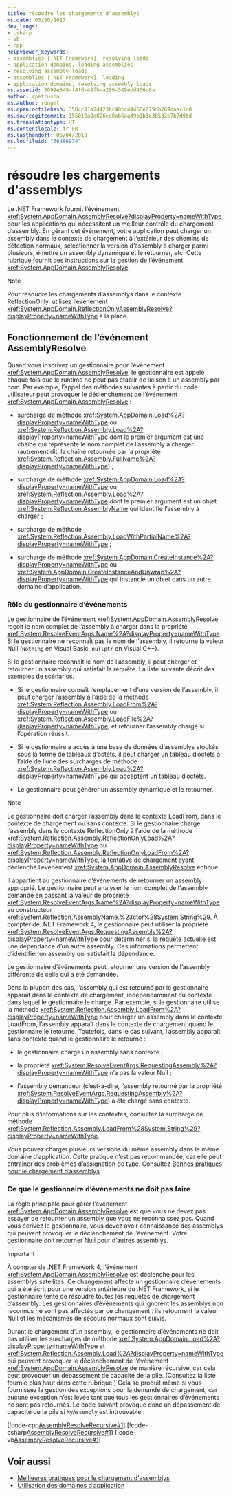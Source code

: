 ```yaml
---
title: résoudre les chargements d'assemblys
ms.date: 03/30/2017
dev_langs:
- csharp
- vb
- cpp
helpviewer_keywords:
- assemblies [.NET Framework], resolving loads
- application domains, loading assemblies
- resolving assembly loads
- assemblies [.NET Framework], loading
- application domains, resolving assembly loads
ms.assetid: 5099e549-f4fd-49fb-a290-549edd456c6a
author: rpetrusha
ms.author: ronpet
ms.openlocfilehash: 350cc91a2d423bc40cc44466e679db769daac1d8
ms.sourcegitcommit: 155012a8a826ee8ab6aa49b1b3a3b532e7b7d9bd
ms.translationtype: HT
ms.contentlocale: fr-FR
ms.lasthandoff: 06/04/2019
ms.locfileid: "66486974"
---
```

# <a name="resolving-assembly-loads"></a>résoudre les chargements d'assemblys
Le .NET Framework fournit l’événement <xref:System.AppDomain.AssemblyResolve?displayProperty=nameWithType> pour les applications qui nécessitent un meilleur contrôle du chargement d’assembly. En gérant cet événement, votre application peut charger un assembly dans le contexte de chargement à l’extérieur des chemins de détection normaux, sélectionner la version d’assembly à charger parmi plusieurs, émettre un assembly dynamique et le retourner, etc. Cette rubrique fournit des instructions sur la gestion de l’événement <xref:System.AppDomain.AssemblyResolve>.  
  
> [!NOTE]
>  Pour résoudre les chargements d’assemblys dans le contexte ReflectionOnly, utilisez l’événement <xref:System.AppDomain.ReflectionOnlyAssemblyResolve?displayProperty=nameWithType> à la place.  
  
## <a name="how-the-assemblyresolve-event-works"></a>Fonctionnement de l’événement AssemblyResolve  
 Quand vous inscrivez un gestionnaire pour l’événement <xref:System.AppDomain.AssemblyResolve>, le gestionnaire est appelé chaque fois que le runtime ne peut pas établir de liaison à un assembly par nom. Par exemple, l’appel des méthodes suivantes à partir du code utilisateur peut provoquer le déclenchement de l’événement <xref:System.AppDomain.AssemblyResolve> :  
  
- surcharge de méthode <xref:System.AppDomain.Load%2A?displayProperty=nameWithType> ou <xref:System.Reflection.Assembly.Load%2A?displayProperty=nameWithType> dont le premier argument est une chaîne qui représente le nom complet de l’assembly à charger (autrement dit, la chaîne retournée par la propriété <xref:System.Reflection.Assembly.FullName%2A?displayProperty=nameWithType>) ;  
  
- surcharge de méthode <xref:System.AppDomain.Load%2A?displayProperty=nameWithType> ou <xref:System.Reflection.Assembly.Load%2A?displayProperty=nameWithType> dont le premier argument est un objet <xref:System.Reflection.AssemblyName> qui identifie l’assembly à charger ;  
  
- surcharge de méthode <xref:System.Reflection.Assembly.LoadWithPartialName%2A?displayProperty=nameWithType> ;  
  
- surcharge de méthode <xref:System.AppDomain.CreateInstance%2A?displayProperty=nameWithType> ou <xref:System.AppDomain.CreateInstanceAndUnwrap%2A?displayProperty=nameWithType> qui instancie un objet dans un autre domaine d’application.  
  
### <a name="what-the-event-handler-does"></a>Rôle du gestionnaire d’événements  
 Le gestionnaire de l’événement <xref:System.AppDomain.AssemblyResolve> reçoit le nom complet de l’assembly à charger dans la propriété <xref:System.ResolveEventArgs.Name%2A?displayProperty=nameWithType>. Si le gestionnaire ne reconnaît pas le nom de l’assembly, il retourne la valeur Null (`Nothing` en Visual Basic, `nullptr` en Visual C++).  
  
 Si le gestionnaire reconnaît le nom de l’assembly, il peut charger et retourner un assembly qui satisfait la requête. La liste suivante décrit des exemples de scénarios.  
  
- Si le gestionnaire connaît l’emplacement d’une version de l’assembly, il peut charger l’assembly à l’aide de la méthode <xref:System.Reflection.Assembly.LoadFrom%2A?displayProperty=nameWithType> ou <xref:System.Reflection.Assembly.LoadFile%2A?displayProperty=nameWithType>, et retourner l’assembly chargé si l’opération réussit.  
  
- Si le gestionnaire a accès à une base de données d’assemblys stockés sous la forme de tableaux d’octets, il peut charger un tableau d’octets à l’aide de l’une des surcharges de méthode <xref:System.Reflection.Assembly.Load%2A?displayProperty=nameWithType> qui acceptent un tableau d’octets.  
  
- Le gestionnaire peut générer un assembly dynamique et le retourner.  
  
> [!NOTE]
>  Le gestionnaire doit charger l’assembly dans le contexte LoadFrom, dans le contexte de chargement ou sans contexte. Si le gestionnaire charge l’assembly dans le contexte ReflectionOnly à l’aide de la méthode <xref:System.Reflection.Assembly.ReflectionOnlyLoad%2A?displayProperty=nameWithType> ou <xref:System.Reflection.Assembly.ReflectionOnlyLoadFrom%2A?displayProperty=nameWithType>, la tentative de chargement ayant déclenché l’événement <xref:System.AppDomain.AssemblyResolve> échoue.  
  
 Il appartient au gestionnaire d’événements de retourner un assembly approprié. Le gestionnaire peut analyser le nom complet de l’assembly demandé en passant la valeur de propriété <xref:System.ResolveEventArgs.Name%2A?displayProperty=nameWithType> au constructeur <xref:System.Reflection.AssemblyName.%23ctor%28System.String%29>. À compter de .NET Framework 4, le gestionnaire peut utiliser la propriété <xref:System.ResolveEventArgs.RequestingAssembly%2A?displayProperty=nameWithType> pour déterminer si la requête actuelle est une dépendance d’un autre assembly. Ces informations permettent d’identifier un assembly qui satisfait la dépendance.  
  
 Le gestionnaire d’événements peut retourner une version de l’assembly différente de celle qui a été demandée.  
  
 Dans la plupart des cas, l’assembly qui est retourné par le gestionnaire apparaît dans le contexte de chargement, indépendamment du contexte dans lequel le gestionnaire le charge. Par exemple, si le gestionnaire utilise la méthode <xref:System.Reflection.Assembly.LoadFrom%2A?displayProperty=nameWithType> pour charger un assembly dans le contexte LoadFrom, l’assembly apparaît dans le contexte de chargement quand le gestionnaire le retourne. Toutefois, dans le cas suivant, l’assembly apparaît sans contexte quand le gestionnaire le retourne :  
  
- le gestionnaire charge un assembly sans contexte ;  
  
- la propriété <xref:System.ResolveEventArgs.RequestingAssembly%2A?displayProperty=nameWithType> n’a pas la valeur Null ;  
  
- l’assembly demandeur (c’est-à-dire, l’assembly retourné par la propriété <xref:System.ResolveEventArgs.RequestingAssembly%2A?displayProperty=nameWithType>) a été chargé sans contexte.  
  
 Pour plus d’informations sur les contextes, consultez la surcharge de méthode <xref:System.Reflection.Assembly.LoadFrom%28System.String%29?displayProperty=nameWithType>.  
  
 Vous pouvez charger plusieurs versions du même assembly dans le même domaine d’application. Cette pratique n’est pas recommandée, car elle peut entraîner des problèmes d’assignation de type. Consultez [Bonnes pratiques pour le chargement d’assemblys](../../../docs/framework/deployment/best-practices-for-assembly-loading.md).  
  
### <a name="what-the-event-handler-should-not-do"></a>Ce que le gestionnaire d’événements ne doit pas faire  
 La règle principale pour gérer l’événement <xref:System.AppDomain.AssemblyResolve> est que vous ne devez pas essayer de retourner un assembly que vous ne reconnaissez pas. Quand vous écrivez le gestionnaire, vous devez avoir connaissance des assemblys qui peuvent provoquer le déclenchement de l’événement. Votre gestionnaire doit retourner Null pour d’autres assemblys.  
  
> [!IMPORTANT]
>  À compter de .NET Framework 4, l’événement <xref:System.AppDomain.AssemblyResolve> est déclenché pour les assemblys satellites. Ce changement affecte un gestionnaire d’événements qui a été écrit pour une version antérieure du .NET Framework, si le gestionnaire tente de résoudre toutes les requêtes de chargement d’assembly. Les gestionnaires d’événements qui ignorent les assemblys non reconnus ne sont pas affectés par ce changement : ils retournent la valeur Null et les mécanismes de secours normaux sont suivis.  
  
 Durant le chargement d’un assembly, le gestionnaire d’événements ne doit pas utiliser les surcharges de méthode <xref:System.AppDomain.Load%2A?displayProperty=nameWithType> et <xref:System.Reflection.Assembly.Load%2A?displayProperty=nameWithType> qui peuvent provoquer le déclenchement de l’événement <xref:System.AppDomain.AssemblyResolve> de manière récursive, car cela peut provoquer un dépassement de capacité de la pile. (Consultez la liste fournie plus haut dans cette rubrique.) Cela se produit même si vous fournissez la gestion des exceptions pour la demande de chargement, car aucune exception n’est levée tant que tous les gestionnaires d’événements ne sont pas retournés. Le code suivant provoque donc un dépassement de capacité de la pile si `MyAssembly` est introuvable :  
  
 [!code-cpp[AssemblyResolveRecursive#1](../../../samples/snippets/cpp/VS_Snippets_CLR/assemblyresolverecursive/cpp/example.cpp#1)]
 [!code-csharp[AssemblyResolveRecursive#1](../../../samples/snippets/csharp/VS_Snippets_CLR/assemblyresolverecursive/cs/example.cs#1)]
 [!code-vb[AssemblyResolveRecursive#1](../../../samples/snippets/visualbasic/VS_Snippets_CLR/assemblyresolverecursive/vb/example.vb#1)]  
  
## <a name="see-also"></a>Voir aussi

- [Meilleures pratiques pour le chargement d'assemblys](../../../docs/framework/deployment/best-practices-for-assembly-loading.md)
- [Utilisation des domaines d’application](../../../docs/framework/app-domains/use.md)

